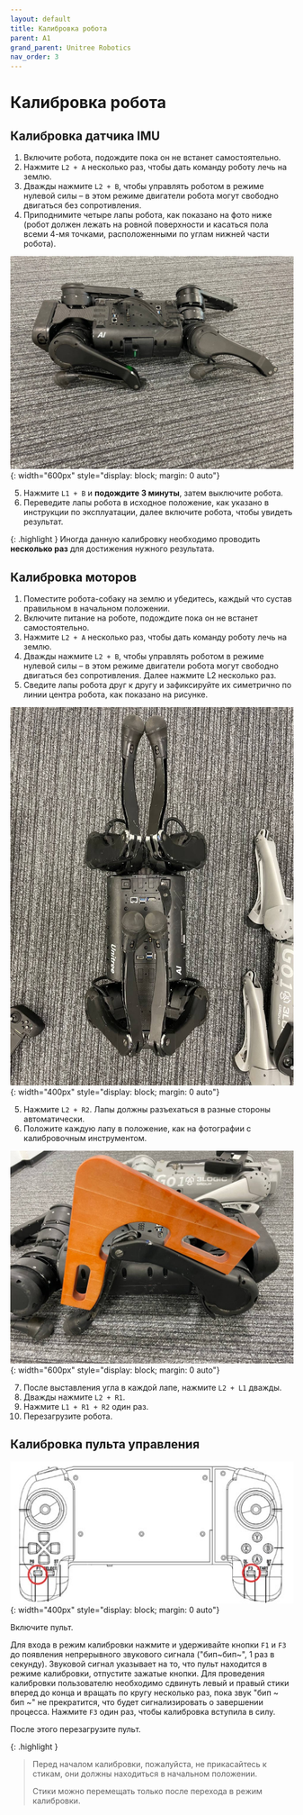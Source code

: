 ```yaml
---
layout: default
title: Калибровка робота
parent: A1
grand_parent: Unitree Robotics
nav_order: 3
---
```



# Калибровка робота

## Калибровка датчика IMU
1. Включите робота, подождите пока он не встанет самостоятельно.
2. Нажмите `L2 + A` несколько раз, чтобы дать команду роботу лечь на землю.
3. Дважды нажмите `L2 + B`, чтобы управлять роботом в режиме нулевой силы – в этом режиме двигатели робота могут свободно двигаться без сопротивления.
4. Приподнимите четыре лапы робота, как показано на фото ниже (робот должен лежать на ровной поверхности и касаться пола всеми 4-мя точками, расположенными по углам нижней части робота).

![](/assets/images/a1laid.jpg){: width="600px" style="display: block; margin: 0 auto"}

5. Нажмите `L1 + B` и **подождите 3 минуты**, затем выключите робота.
6. Переведите лапы робота в исходное положение, как указано в инструкции по эксплуатации, далее включите робота, чтобы увидеть результат.

{: .highlight }
Иногда данную калибровку необходимо проводить **несколько раз** для достижения нужного результата.




## Калибровка моторов

1. Поместите робота-собаку на землю и убедитесь, каждый что сустав правильном в начальном положении.
2. Включите питание на роботе, подождите пока он не встанет самостоятельно.
3. Нажмите `L2 + A` несколько раз, чтобы дать команду роботу лечь на землю.
4. Дважды нажмите `L2 + B`, чтобы управлять роботом в режиме нулевой силы – в этом режиме двигатели робота могут свободно двигаться без сопротивления. Далее нажмите L2 несколько раз.
5. Сведите лапы робота друг к другу и зафиксируйте их симетрично по линии центра робота, как показано на рисунке.

![](/assets/images/a1c.jpg){: width="400px" style="display: block; margin: 0 auto"}

5. Нажмите `L2 + R2`. Лапы должны разъехаться в разные стороны автоматически. 
6. Положите каждую лапу в положение, как на фотографии с калибровочным инструментом.

![](/assets/images/a1y.jpg){: width="600px" style="display: block; margin: 0 auto"}

7. После выставления угла в каждой лапе, нажмите `L2 + L1` дважды.
8. Дважды нажмите `L2 + R1`.
9. Нажмите `L1 + R1 + R2` один раз.
10. Перезагрузите робота.

## Калибровка пульта управления

![remote_controller](/assets/images/f3.png){: width="400px" style="display: block; margin: 0 auto"}

Включите пульт.

Для входа в режим калибровки нажмите и удерживайте кнопки `F1` и `F3` до появления непрерывного звукового сигнала ("бип~бип~", 1 раз в секунду). Звуковой сигнал указывает на то, что пульт находится в режиме калибровки, отпустите зажатые кнопки. Для проведения калибровки пользователю необходимо сдвинуть левый и правый стики вперед до конца и вращать по кругу несколько раз, пока звук "бип ~ бип ~" не прекратится, что будет сигнализировать о завершении процесса. Нажмите `F3` один раз, чтобы калибровка вступила в силу.

После этого перезагрузите пульт.

{: .highlight }
> Перед началом калибровки, пожалуйста, не прикасайтесь к стикам, они должны находиться в начальном положении.
> 
> Стики можно перемещать только после перехода в режим калибровки.
```


